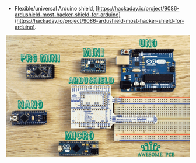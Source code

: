 * Flexible/universal Arduino shield, [https://hackaday.io/project/9086-ardushield-most-hacker-shield-for-arduino](https://hackaday.io/project/9086-ardushield-most-hacker-shield-for-arduino).

![./20161205-1337-gmt+2-flexible-arduino-shield-1.gif](./20161205-1337-gmt+2-flexible-arduino-shield-1.gif)